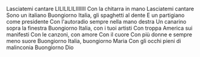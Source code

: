 Lasciatemi cantare LILILILILIIIIIII
Con la chitarra in mano
Lasciatemi cantare
Sono un italiano
Buongiorno Italia, gli spaghetti al dente
E un partigiano come presidente
Con l'autoradio sempre nella mano destra
Un canarino sopra la finestra
Buongiorno Italia, con i tuoi artisti
Con troppa America sui manifesti
Con le canzoni, con amore
Con il cuore
Con più donne e sempre meno suore
Buongiorno Italia, buongiorno Maria
Con gli occhi pieni di malinconia
Buongiorno Dio
